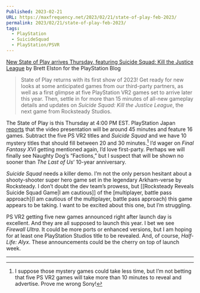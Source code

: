 ```yaml
---
Published: 2023-02-21
URL: https://maxfrequency.net/2023/02/21/state-of-play-feb-2023/
permalink: 2023/02/21/state-of-play-feb-2023/
tags:
  - PlayStation
  - SuicideSquad
  - PlayStation/PSVR
---
```

[New State of Play arrives Thursday, featuring Suicide Squad: Kill the Justice League](https://blog.playstation.com/2023/02/21/new-state-of-play-arrives-thursday-featuring-suicide-squad-kill-the-justice-league/) by Brett Elston for the PlayStation Blog

> State of Play returns with its first show of 2023! Get ready for new looks at some anticipated games from our third-party partners, as well as a first glimpse at five PlayStation VR2 games set to arrive later this year. Then, settle in for more than 15 minutes of all-new gameplay details and updates on *Suicide Squad: Kill the Justice League*, the next game from Rocksteady Studios.

The State of Play is this Thursday at 4:00 PM EST. PlayStation Japan [reports](https://twitter.com/Okami13_/status/1628082643098120194) that the video presentation will be around 45 minutes and feature 16 games. Subtract the five PS VR2 titles and *Suicide Squad* and we have 10 mystery titles that should fill between 20 and 30 minutes.[^1] I’d wager on *Final Fantasy XVI* getting mentioned again, I’d love first-party. Perhaps we will finally see Naughty Dog’s “Factions,” but I suspect that will be shown no sooner than *The Last of Us*‘ 10-year anniversary.

*Suicide Squad* needs a killer demo. I’m not the only person hesitant about a shooty-shooter super hero game set in the legendary Arkham-verse by Rocksteady. I don’t doubt the dev team’s prowess, but [[Rocksteady Reveals Suicide Squad Game|I am cautious]] of the [multiplayer, battle pass approach](I am cautious of the multiplayer, battle pass approach) this game appears to be taking. I want to be excited about this one, but I’m struggling.

PS VR2 getting five new games announced right after launch day is excellent. And they are all supposed to launch this year. I bet we see *Firewall Ultra*. It could be more ports or enhanced versions, but I am hoping for at least one PlayStation Studios title to be revealed. And, of course, *Half-Life: Alyx*. These announcements could be the cherry on top of launch week.

---
[^1]: I suppose those mystery games could take less time, but I’m not betting that five PS VR2 games will take more than 10 minutes to reveal and advertise. Prove me wrong Sony!